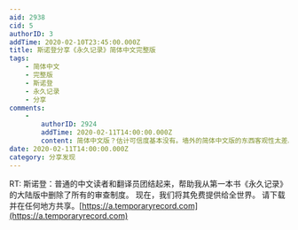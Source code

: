 ```yaml
---
aid: 2938
cid: 5
authorID: 3
addTime: 2020-02-10T23:45:00.000Z
title: 斯诺登分享《永久记录》简体中文完整版
tags:
    - 简体中文
    - 完整版
    - 斯诺登
    - 永久记录
    - 分享
comments:
    -
        authorID: 2924
        addTime: 2020-02-11T14:00:00.000Z
        content: 简体中文版？估计可信度基本没有。墙外的简体中文版的东西客观性太差。
date: 2020-02-11T14:00:00.000Z
category: 分享发现
---
```


RT: 斯诺登：普通的中文读者和翻译员团结起来，帮助我从第一本书《永久记录》的大陆版中删除了所有的审查制度。 现在，我们将其免费提供给全世界。 请下载并在任何地方共享。[https://a.temporaryrecord.com](https://a.temporaryrecord.com)
